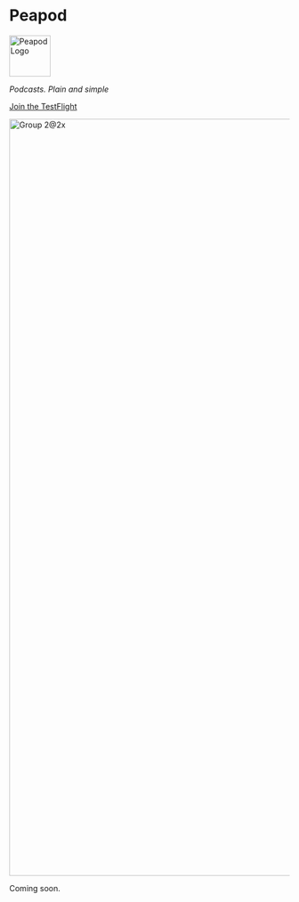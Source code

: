 # Peapod

<img width="74" alt="Peapod Logo" src="https://github.com/user-attachments/assets/413d1c1d-b138-4fbf-956e-d3864c8fb7a3" />

*Podcasts. Plain and simple*

[Join the TestFlight](https://testflight.apple.com/join/7S1mJ3sv)

<img width="1360" alt="Group 2@2x" src="https://github.com/user-attachments/assets/45123fb9-7273-497a-977a-50aa0c8290a3" />

Coming soon.
